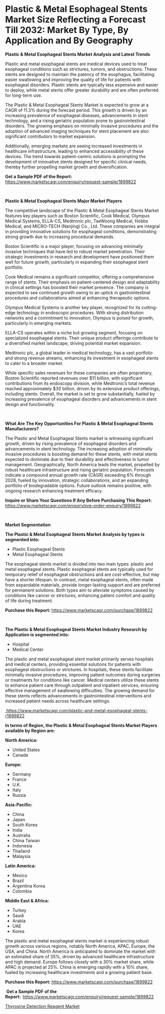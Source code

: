 <p><h1>Plastic & Metal Esophageal Stents Market Size Reflecting a Forecast Till 2032: Market By Type, By Application and By Geography</h1></p><p><strong>Plastic & Metal Esophageal Stents Market Analysis and Latest Trends</strong></p>
<p><p>Plastic and metal esophageal stents are medical devices used to treat esophageal conditions such as strictures, tumors, and obstructions. These stents are designed to maintain the patency of the esophagus, facilitating easier swallowing and improving the quality of life for patients with esophageal disorders. Plastic stents are typically less expensive and easier to deploy, while metal stents offer greater durability and are often preferred for long-term use.</p><p>The Plastic & Metal Esophageal Stents Market is expected to grow at a CAGR of 11.3% during the forecast period. This growth is driven by an increasing prevalence of esophageal diseases, advancements in stent technology, and a rising geriatric population prone to gastrointestinal disorders. The growing emphasis on minimally invasive procedures and the adoption of advanced imaging techniques for stent placement are also significant contributors to market expansion.</p><p>Additionally, emerging markets are seeing increased investments in healthcare infrastructure, leading to enhanced accessibility of these devices. The trend towards patient-centric solutions is prompting the development of innovative stents designed for specific clinical needs, thereby further propelling market growth and diversification.</p></p>
<p><strong>Get a Sample PDF of the Report:&nbsp;</strong> <a href="https://www.marketscagr.com/enquiry/request-sample/1899822?utm_campaign=2470&utm_medium=2&utm_source=Github&utm_content=ia&utm_term=05032025&utm_id=plastic-metal-esophageal-stents">https://www.marketscagr.com/enquiry/request-sample/1899822</a></p>
<p>&nbsp;</p>
<p><strong>Plastic & Metal Esophageal Stents Major Market Players</strong></p>
<p><p>The competitive landscape of the Plastic & Metal Esophageal Stents Market features key players such as Boston Scientific, Cook Medical, Olympus Medical Systems, ELLA-CS, Medtronic plc, TaeWoong Medical, Hobbs Medical, and MICRO-TECH (Nanjing) Co., Ltd. These companies are integral in providing innovative solutions for esophageal conditions, demonstrating strong growth due to increasing procedural demands.</p><p>Boston Scientific is a major player, focusing on advancing minimally invasive techniques that have led to robust market penetration. Their strategic investments in research and development have positioned them well for future growth, particularly in expanding their esophageal stent portfolio.</p><p>Cook Medical remains a significant competitor, offering a comprehensive range of stents. Their emphasis on patient-centered design and adaptability in clinical settings has boosted their market presence. The company is expected to see continued growth owing to an uptick in gastrointestinal procedures and collaborations aimed at enhancing therapeutic options.</p><p>Olympus Medical Systems is another key player, recognized for its cutting-edge technology in endoscopic procedures. With strong distribution networks and a commitment to innovation, Olympus is poised for growth, particularly in emerging markets.</p><p>ELLA-CS operates within a niche but growing segment, focusing on specialized esophageal stents. Their unique product offerings contribute to a diversified market landscape, driving potential market expansion.</p><p>Medtronic plc, a global leader in medical technology, has a vast portfolio and strong revenue streams, enhancing its investment in esophageal stents to cater to a broader market.</p><p>While specific sales revenues for these companies are often proprietary, Boston Scientific reported revenues over $11 billion, with significant contributions from its endoscopy division, while Medtronic’s total revenue reached approximately $30 billion, driven by its extensive product offerings, including stents. Overall, the market is set to grow substantially, fueled by increasing prevalence of esophageal disorders and advancements in stent design and functionality.</p></p>
<p>&nbsp;</p>
<p><strong>What Are The Key Opportunities For Plastic & Metal Esophageal Stents Manufacturers?</strong></p>
<p><p>The Plastic and Metal Esophageal Stents market is witnessing significant growth, driven by rising prevalence of esophageal disorders and advancements in stent technology. The increasing adoption of minimally invasive procedures is boosting demand for these stents, with metal stents expected to dominate due to their durability and effectiveness in tumor management. Geographically, North America leads the market, propelled by robust healthcare infrastructure and rising geriatric population. Forecasts indicate a compound annual growth rate (CAGR) exceeding 6% through 2028, fueled by innovation, strategic collaborations, and an expanding portfolio of biodegradable options. Future outlook remains positive, with ongoing research enhancing treatment efficacy.</p></p>
<p><strong>Inquire or Share Your Questions If Any Before Purchasing This Report:</strong> <a href="https://www.marketscagr.com/enquiry/pre-order-enquiry/1899822?utm_campaign=2470&utm_medium=2&utm_source=Github&utm_content=ia&utm_term=05032025&utm_id=plastic-metal-esophageal-stents">https://www.marketscagr.com/enquiry/pre-order-enquiry/1899822</a></p>
<p>&nbsp;</p>
<p><strong>Market Segmentation</strong></p>
<p><strong>The Plastic & Metal Esophageal Stents Market Analysis by types is segmented into:</strong></p>
<p><ul><li>Plastic Esophageal Stents</li><li>Metal Esophageal Stents</li></ul></p>
<p><p>The esophageal stents market is divided into two main types: plastic and metal esophageal stents. Plastic esophageal stents are typically used for temporary relief of esophageal obstructions and are cost-effective, but may have a shorter lifespan. In contrast, metal esophageal stents, often made from expandable materials, provide longer-lasting support and are preferred for permanent solutions. Both types aim to alleviate symptoms caused by conditions like cancer or strictures, enhancing patient comfort and quality of life during treatment.</p></p>
<p><strong>Purchase this Report:&nbsp;</strong><a href="https://www.marketscagr.com/purchase/1899822?utm_campaign=2470&utm_medium=2&utm_source=Github&utm_content=ia&utm_term=05032025&utm_id=plastic-metal-esophageal-stents">https://www.marketscagr.com/purchase/1899822</a></p>
<p>&nbsp;</p>
<p><strong>The Plastic & Metal Esophageal Stents Market Industry Research by Application is segmented into:</strong></p>
<p><ul><li>Hospital</li><li>Medical Center</li></ul></p>
<p><p>The plastic and metal esophageal stent market primarily serves hospitals and medical centers, providing essential solutions for patients with esophageal obstructions or strictures. In hospitals, these stents facilitate minimally invasive procedures, improving patient outcomes during surgeries or treatments for conditions like cancer. Medical centers utilize these stents to enhance patient care through outpatient and inpatient services, ensuring effective management of swallowing difficulties. The growing demand for these stents reflects advancements in gastrointestinal interventions and increased patient needs across healthcare settings.</p></p>
<p><a href="https://www.marketscagr.com/plastic-and-metal-esophageal-stents-r1899822?utm_campaign=2470&utm_medium=2&utm_source=Github&utm_content=ia&utm_term=05032025&utm_id=plastic-metal-esophageal-stents">&nbsp;https://www.marketscagr.com/plastic-and-metal-esophageal-stents-r1899822</a></p>
<p><strong>In terms of Region, the Plastic & Metal Esophageal Stents Market Players available by Region are:</strong></p>
<p>
    <p> <strong> North America: </strong>
        <ul>
            <li>United States</li>
            <li>Canada</li>
        </ul>
        </p> 
    <p> <strong> Europe: </strong>
        <ul>
            <li>Germany</li>
            <li>France</li>
            <li>U.K.</li>
            <li>Italy</li>
            <li>Russia</li>
        </ul>
        </p> 
    <p> <strong> Asia-Pacific: </strong>
        <ul>
            <li>China</li>
            <li>Japan</li>
            <li>South Korea</li>
            <li>India</li>
            <li>Australia</li>
            <li>China Taiwan</li>
            <li>Indonesia</li>
            <li>Thailand</li>
            <li>Malaysia</li>
        </ul>
        </p> 
    <p> <strong> Latin America: </strong>
        <ul>
            <li>Mexico</li>
            <li>Brazil</li>
            <li>Argentina Korea</li>
            <li>Colombia</li>
        </ul>
        </p> 
    <p> <strong> Middle East & Africa: </strong>
        <ul>
            <li>Turkey</li>
            <li>Saudi</li>
            <li>Arabia</li>
            <li>UAE</li>
            <li>Korea</li>
        </ul>
    </p>
    </p>
<p><p>The plastic and metal esophageal stents market is experiencing robust growth across various regions, notably North America, APAC, Europe, the USA, and China. North America is anticipated to dominate the market with an estimated share of 35%, driven by advanced healthcare infrastructure and high demand. Europe follows closely with a 30% market share, while APAC is projected at 25%. China is emerging rapidly with a 10% share, fueled by increasing healthcare investments and a growing patient base.</p></p>
<p><strong>Purchase this Report: </strong><a href="https://www.marketscagr.com/purchase/1899822?utm_campaign=2470&utm_medium=2&utm_source=Github&utm_content=ia&utm_term=05032025&utm_id=plastic-metal-esophageal-stents">https://www.marketscagr.com/purchase/1899822</a></p>
<p>&nbsp;<strong>Get a Sample PDF of the Report:&nbsp;&nbsp;</strong><a href="https://www.marketscagr.com/enquiry/request-sample/1899822?utm_campaign=2470&utm_medium=2&utm_source=Github&utm_content=ia&utm_term=05032025&utm_id=plastic-metal-esophageal-stents">https://www.marketscagr.com/enquiry/request-sample/1899822</a></p>
<p><strong></strong></p>
<p><p><a href="https://github.com/yankimber90yankim/Market-Research-Report-List-1/blob/main/thyroxine-detection-reagent-market.md?utm_campaign=2470&utm_medium=2&utm_source=Github&utm_content=ia&utm_term=05032025&utm_id=plastic-metal-esophageal-stents">Thyroxine Detection Reagent Market</a></p></p>